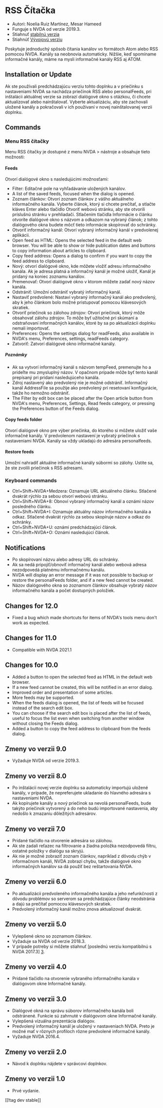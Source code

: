 # RSS Čítačka #

* Autori: Noelia Ruiz Martínez, Mesar Hameed
* Funguje s NVDA od verzie 2019.3.
* Stiahnuť [stabilnú verzia][1]
* Stiahnúť [Vývojovú verziu ][2]


Poskytuje jednoduchý spôsob čítania kanálov vo formátoch Atom alebo RSS
pomocou NVDA. Kanály sa neobnovia automaticky. Nižšie, keď spomíname
informačné kanály, máme na mysli informačné kanály RSS aj ATOM.

## Installation or Update ##

Ak ste používali predchádzajúcu verziu tohto doplnku a v priečinku s
nastaveniami NVDA sa nachádza priečinok RSS alebo personalFeeds, pri
inštalácii aktuálnej verzie sa zobrazí dialógové okno s otázkou, či chcete
aktualizovať alebo nainštalovať. Vyberte aktualizáciu, aby ste zachovali
uložené kanály a pokračovali v ich používaní v novej nainštalovanej verzii
doplnku.

## Commands ##

### Menu RSS čítačky ###

Menu RSS čítačky je dostupné z menu NVDA > nástroje a obsahuje tieto
možnosti:

#### Feeds ####

Otvorí dialógové okno s nasledujúcimi možnosťami:

* Filter: Editačné pole na vyhľadávanie uložených kanálov.
* A list of the saved feeds, focused when the dialog is opened.
* Zoznam článkov: Otvorí zoznam článkov z vášho aktuálneho informačného
  kanála. Vyberte článok, ktorý si chcete prečítať, a stlačte kláves Enter
  alebo tlačidlo Otvoriť webovú stránku, aby ste otvorili príslušnú stránku
  v prehliadači. Stlačením tlačidla Informácie o článku otvoríte dialógové
  okno s názvom a odkazom na vybraný článok; z tohto dialógového okna budete
  môcť tieto informácie skopírovať do schránky.
* Otvoriť informačný kanál: Otvorí vybraný informačný kanál v predvolenej
  aplikácii.
* Open feed as HTML: Opens the selected feed in the default web browser. You
  will be able to show or hide publication dates and buttons to copy
  information about articles to clipboard.
* Copy feed address: Opens a dialog to confirm if you want to copy the feed
  address to clipboard.
* Nový: otvorí dialógové okno, kde môžete vložiť adresu informačného
  kanála. Ak je adresa platná a informačný kanál je možné uložiť, Kanál je
  pridaný na koniec zoznamu kanálov.
* Premenovať: Otvorí dialógové okno v ktorom môžete zadať nový názov kanála.
* Odstrániť: Umožní odstrániť vybratý informačný kanál.
* Nastaviť predvolené: Nastaví vybraný informačný kanál ako predvolený, aby
  k jeho článkom bolo možné pristupovať pomocou klávesových skratiek.
* Otvoriť priečinok so zálohou zdrojov: Otvorí priečinok, ktorý môže
  obsahovať zálohu zdrojov. To môže byť užitočné pri skúmaní a odstraňovaní
  informačných kanálov, ktoré by sa po aktualizácii doplnku nemali
  importovať.
* Preferences: Opens the settings dialog for readFeeds, also available in
  NVDA's menu, Preferences, settings, readFeeds category.
* Zatvoriť: Zatvorí dialógové okno informačné kanály.

##### Poznámky #####

* Ak sa vytvorí informačný kanál s názvom tempFeed, premenujte ho a prideľte
  mu zmysluplný názov. V opačnom prípade môže byť tento kanál prepísaný pri
  pridaní nasledujúceho kanála.
* Zdroj nastavený ako predvolený nie je možné odstrániť. Informačný kanál
  AddressFile sa použije ako predvolený pri resetovaní konfigurácie, takže
  ho nemožno odstrániť.
* The Filter by edit box can be placed after the Open article button from
  NVDA's menu, Preferences, Settings, Read feeds category, or pressing the
  Preferences button of the Feeds dialog.

#### Copy feeds folder ####

Otvorí dialógové okno pre výber priečinka, do ktorého si môžete uložiť vaše
informačné kanály. V predvolenom nastavení je vybratý priečinok s
nastaveniami NVDA. Kanály sa vždy ukladajú do adresára personalfeeds.

#### Restore feeds ####

Umožní nahradiť aktuálne informačné kanály súbormi so zálohy. Ustite sa, že
ste zvolili priečinok s RSS adresami.

### Keyboard commands ###

* Ctrl+Shift+NVDA+Medzera: Oznamuje URL aktuálneho článku. Stlačené dvakrát
  rýchlo za sebou otvorí webovú stránku.
* Ctrl+Shift+NVDA+8: Obnoví vybraný informačný kanál a oznámi názov
  posledného článku.
* Ctrl+Shift+NVDA+I: Oznamuje aktuálny názov informačného kanála a
  odkaz. Stlačené dvakrát rýchlo za sebou skopíruje názov a odkaz do
  schránky.
* Ctrl+Shift+NVDA+U: oznámi predchádzajúci článok.
* Ctrl+Shift+NVDA+O: Oznámi nasledujúci článok.

## Notifications ##

* Po skopírovaní názvu alebo adresy URL do schránky.
* Ak sa nedá pripojiť/obnoviť informačný kanál alebo webová adresa
  nezodpovedá platnému informačnému kanálu.
* NVDA will display an error message if it was not possible to backup or
  restore the personalFeeds folder, and if a new feed cannot be created.
* Názov dialógového okna so zoznamom článkov obsahuje vybratý názov
  informačného kanála a počet dostupných položiek.

## Changes for 12.0

* Fixed a bug which made shortcuts for items of NVDA's tools menu don't work
  as expected.

## Changes for 11.0

* Compatible with NVDA 2021.1

## Changes for 10.0 ##

* Added a button to open the selected feed as HTML in the default web
  browser.
* If a new feed cannot be created, this will be notified in an error dialog.
* Improved order and presentation of some articles.
* More feeds may be supported.
* When the feeds dialog is opened, the list of feeds will be focused instead
  of the search edit box.
* You can choose if the search edit box is placed after the list of feeds,
  useful to focus the list even when switching from another window without
  closing the Feeds dialog.
* Added a button to copy the feed address to clipboard from the feeds
  dialog.

## Zmeny vo verzii 9.0 ##

* Vyžaduje NVDA od verzie 2019.3.

## Zmeny vo verzii 8.0 ##

* Po inštalácii novej verzie doplnku sa automaticky importujú uložené
  kanály, v prípade, že nepreferujete ukladanie do hlavného adresára s
  nastaveniami NVDA.
* Ak kopírujete kanály a nový priečinok sa nevolá personalFeeds, bude takýto
  priečinok vytvorený a do neho budú importované nastavenia, aby nedošlo k
  zmazaniu dôležitých adresárov.

## Zmeny vo verzii 7.0 ##

* Pridané tlačidlo na otvorenie adresára so zálohou.
* Ak ste zadali reťazec na filtrovanie a žiadna položka nezodpovedá filtru,
  ostatné položky v dialógu sa skryjú.
* Ak nie je možné zobraziť zoznam článkov, napríklad z dôvodu chýb v
  informačnom kanáli, NVDA zobrazí chybu, takže dialógové okno informačných
  kanálov sa dá použiť bez reštartovania NVDA.

## Zmeny vo verzii 6.0 ##

* Po aktualizácii predvoleného informačného kanála a jeho nefunkčnosti z
  dôvodu problémov so serverom sa predchádzajúce články neodstránia a dajú
  sa prečítať pomocou klávesových skratiek.
* Predvolený informačný kanál možno znova aktualizovať dvakrát.

## Zmeny vo verzii 5.0 ##

* Vylepšené okno so zoznamom článkov.
* Vyžaduje sa NVDA od verzie 2018.3.
* V prípade potreby si môžete stiahnuť [poslednú verziu kompatibilnú s NVDA
  2017.3] [3].

## Zmeny vo verzii 4.0 ##

* Pridané tlačidlo na otvorenie vybraného informačného kanála v dialógovom
  okne Informačné kanály.

## Zmeny vo verzii 3.0 ##

* Dialógové okná na správu súborov informačného kanála boli
  odstránené. Funkcie sú zahrnuté v dialógovom okne Informačné kanály.
* Vylepšená vizuálna prezentácia dialógov.
* Predvolený informačný kanál je uložený v nastaveniach NVDA. Preto je možné
  mať v rôznych profiloch rôzne predvolené informačné kanály.
* Vyžaduje NVDA 2016.4.

## Zmeny vo verzii 2.0 ##

* Návod k doplnku nájdete v správcovi doplnkov.

## Zmeny vo verzii 1.0 ##

* Prvé vydanie.

[[!tag dev stable]]

[1]: https://addons.nvda-project.org/files/get.php?file=rf

[2]: https://addons.nvda-project.org/files/get.php?file=rf-dev

[3]: https://addons.nvda-project.org/files/get.php?file=rf-o
